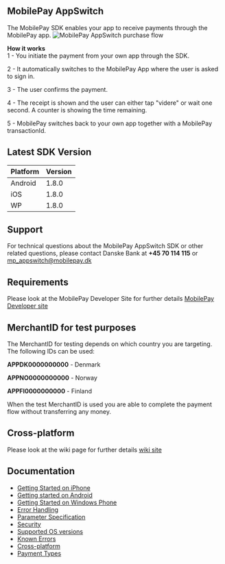## MobilePay AppSwitch
The MobilePay SDK enables your app to receive payments through the MobilePay app.
![][1]

**How it works**  
1 - You initiate the payment from your own app through the SDK.

2 - It automatically switches to the MobilePay App where the user is asked to sign in.

3 - The user confirms the payment.

4 - The receipt is shown and the user can either tap "videre" or wait one second. A counter is showing the time remaining.

5 - MobilePay switches back to your own app together with a MobilePay transactionId.

## Latest SDK Version ##
|Platform|Version|
|:--------|:---|
|Android| 1.8.0|
|iOS| 1.8.0|
|WP| 1.8.0|

## Support
For technical questions about the MobilePay AppSwitch SDK or other related questions, please contact Danske Bank at **+45 70 114 115** or [mp_appswitch@mobilepay.dk](mailto://mp_appswitch@mobilepay.dk)

## Requirements
Please look at the MobilePay Developer Site for further details [MobilePay Developer site](http://danskebank.dk/da-dk/mobilepay/pages/app-switch.aspx)

  [1]: https://github.com/DanskeBank/MobilePay-AppSwitch-SDK/blob/master/doc/wiki/images/mobilepay_appswitch_purchase_flow.png "MobilePay AppSwitch purchase flow"

## MerchantID for test purposes
The MerchantID for testing depends on which country you are targeting. The following IDs can be used:

**APPDK0000000000** - Denmark

**APPNO0000000000** - Norway

**APPFI0000000000** - Finland

When the test MerchantID is used you are able to complete the payment flow without transferring any money.

## Cross-platform
Please look at the wiki page for further details [wiki site](https://github.com/DanskeBank/MobilePay-AppSwitch-SDK/wiki/Cross-platform)

## Documentation
 * [Getting Started on iPhone](https://github.com/DanskeBank/MobilePay-AppSwitch-SDK/wiki/Getting-Started-on-iPhone)
 * [Getting started on Android](https://github.com/DanskeBank/MobilePay-AppSwitch-SDK/wiki/Getting-started-on-Android)
 * [Getting Started on Windows Phone](https://github.com/DanskeBank/MobilePay-AppSwitch-SDK/wiki/Getting-Started-on-Windows-Phone)
 * [Error Handling](https://github.com/DanskeBank/MobilePay-AppSwitch-SDK/wiki/Error-handling)
 * [Parameter Specification](https://github.com/DanskeBank/MobilePay-AppSwitch-SDK/wiki/Parameter-Specification)
 * [Security](https://github.com/DanskeBank/MobilePay-AppSwitch-SDK/wiki/Security)
 * [Supported OS versions](https://github.com/DanskeBank/MobilePay-AppSwitch-SDK/wiki/Supported-OS-versions)
 * [Known Errors](https://github.com/DanskeBank/MobilePay-AppSwitch-SDK/wiki/Known-errors)
 * [Cross-platform](https://github.com/DanskeBank/MobilePay-AppSwitch-SDK/wiki/Cross-platform)
 * [Payment Types](https://github.com/DanskeBank/MobilePay-AppSwitch-SDK/wiki/Payment-Types)
